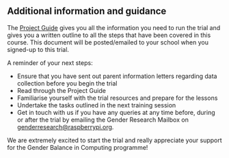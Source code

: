 ## Additional information and guidance

The [Project Guide](https://docs.google.com/document/d/1GCvtNeQWBAr_5M2xajIXmoqcHco7WPEtvMrsf-v4oGI/edit?usp=sharing) gives you all the information you need to run the trial and gives you a written outline to all the steps that have been covered in this course. This document will be posted/emailed to your school when you signed-up to this trial.

A reminder of your next steps:
+ Ensure that you have sent out parent information letters regarding data collection before you begin the trial
+ Read through the Project Guide
+ Familiarise yourself with the trial resources and prepare for the lessons
+ Undertake the tasks outlined in the next training session
+ Get in touch with us if you have any queries at any time before, during or after the trial by emailing the Gender Research Mailbox on [genderresearch@raspberrypi.org](genderresearch@raspberrypi.org).

We are extremely excited to start the trial and really appreciate your support for the Gender Balance in Computing programme!
